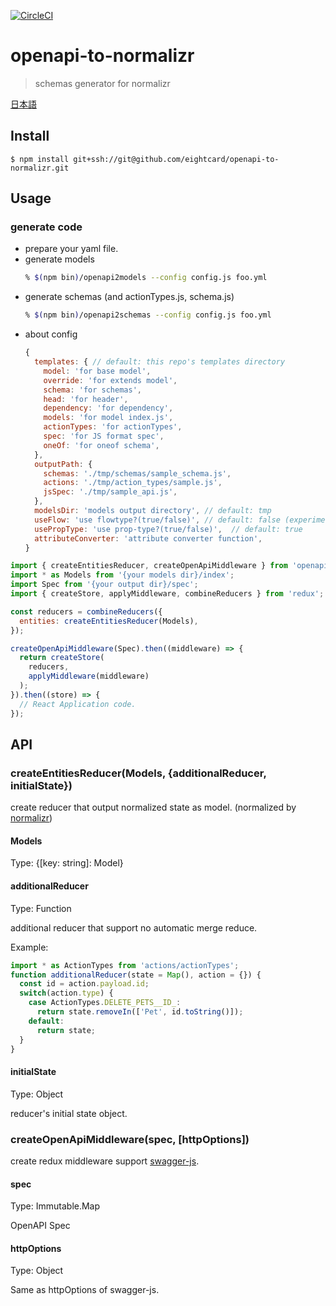 [![CircleCI](https://circleci.com/gh/eightcard/openapi-to-normalizr.svg?style=svg)](https://circleci.com/gh/eightcard/openapi-to-normalizr)
# openapi-to-normalizr 

> schemas generator for normalizr

[日本語](README.ja.md)


## Install

```
$ npm install git+ssh://git@github.com/eightcard/openapi-to-normalizr.git 
```

## Usage

### generate code

- prepare your yaml file.
- generate models
  ```bash
  % $(npm bin)/openapi2models --config config.js foo.yml
  ```
- generate schemas (and actionTypes.js, schema.js)
  ```bash
  % $(npm bin)/openapi2schemas --config config.js foo.yml
  ```
- about config
  ```js
  {    
    templates: { // default: this repo's templates directory
      model: 'for base model',
      override: 'for extends model',
      schema: 'for schemas',
      head: 'for header',
      dependency: 'for dependency',
      models: 'for model index.js',
      actionTypes: 'for actionTypes',
      spec: 'for JS format spec',
      oneOf: 'for oneof schema',
    },
    outputPath: {
      schemas: './tmp/schemas/sample_schema.js',
      actions: './tmp/action_types/sample.js',
      jsSpec: './tmp/sample_api.js',
    },
    modelsDir: 'models output directory', // default: tmp
    useFlow: 'use flowtype?(true/false)', // default: false (experiment)
    usePropType: 'use prop-type?(true/false)',  // default: true
    attributeConverter: 'attribute converter function',
  }
  ```

```js
import { createEntitiesReducer, createOpenApiMiddleware } from 'openapi-to-normalizr';
import * as Models from '{your models dir}/index';
import Spec from '{your output dir}/spec';
import { createStore, applyMiddleware, combineReducers } from 'redux';

const reducers = combineReducers({
  entities: createEntitiesReducer(Models),
});

createOpenApiMiddleware(Spec).then((middleware) => {
  return createStore(
    reducers,
    applyMiddleware(middleware)
  );
}).then((store) => {
  // React Application code.
});
```


## API

### createEntitiesReducer(Models, {additionalReducer, initialState})
create reducer that output normalized state as model. (normalized by [normalizr](https://github.com/paularmstrong/normalizr))

#### Models
Type: {[key: string]: Model}

#### additionalReducer
Type: Function

additional reducer that support no automatic merge reduce.

Example:
```js
import * as ActionTypes from 'actions/actionTypes';
function additionalReducer(state = Map(), action = {}) {
  const id = action.payload.id;
  switch(action.type) {
    case ActionTypes.DELETE_PETS__ID_:
      return state.removeIn(['Pet', id.toString()]);
    default:
      return state;
  }
}
```

#### initialState
Type: Object

reducer's initial state object.

### createOpenApiMiddleware(spec, [httpOptions])
create redux middleware support [swagger-js](https://github.com/swagger-api/swagger-js).

#### spec
Type: Immutable.Map

OpenAPI Spec 

#### httpOptions
Type: Object

Same as httpOptions of swagger-js.

